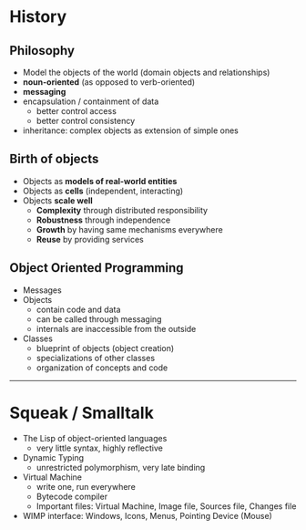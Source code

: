 # History
## Philosophy
- Model the objects of the world (domain objects and relationships)
- **noun-oriented** (as opposed to verb-oriented)
- **messaging**
- encapsulation / containment of data
	- better control access
	- better control consistency
- inheritance: complex objects as extension of simple ones

## Birth of objects
- Objects as **models of real-world entities**
- Objects as **cells** (independent, interacting)
- Objects **scale well**
	- **Complexity** through distributed responsibility
	- **Robustness** through independence
	- **Growth** by having same mechanisms everywhere
	- **Reuse** by providing services

## Object Oriented Programming
- Messages
- Objects
	- contain code and data
	- can be called through messaging
	- internals are inaccessible from the outside
- Classes
	- blueprint of objects (object creation)
	- specializations of other classes
	- organization of concepts and code

---
# Squeak / Smalltalk
- The Lisp of object-oriented languages
	- very little syntax, highly reflective
- Dynamic Typing
	- unrestricted polymorphism, very late binding
- Virtual Machine
	- write one, run everywhere
	- Bytecode compiler
	- Important files: Virtual Machine, Image file, Sources file, Changes file
- WIMP interface: Windows, Icons, Menus, Pointing Device (Mouse)



